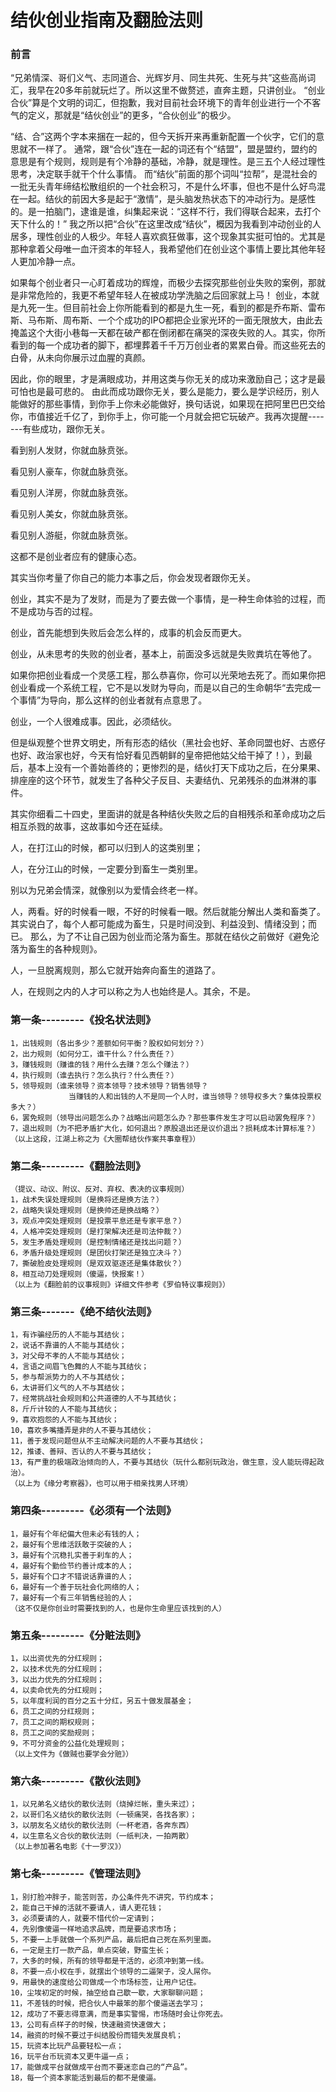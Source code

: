 结伙创业指南及翻脸法则
===

### 前言

“兄弟情深、哥们义气、志同道合、光辉岁月、同生共死、生死与共”这些高尚词汇，我早在20多年前就玩烂了。所以这里不做赘述，直奔主题，只讲创业。
“创业合伙”算是个文明的词汇，但抱歉，我对目前社会环境下的青年创业进行一个不客气的定义，那就是“结伙创业”的更多，“合伙创业”的极少。

“结、合”这两个字本来捆在一起的，但今天拆开来再重新配置一个伙字，它们的意思就不一样了。
通常，跟“合伙”连在一起的词还有个“结盟”，盟是盟约，盟约的意思是有个规则，规则是有个冷静的基础，冷静，就是理性。是三五个人经过理性思考，决定联手就干个什么事情。
而“结伙”前面的那个词叫“拉帮”，是混社会的一批无头青年缔结松散组织的一个社会积习，不是什么坏事，但也不是什么好鸟混在一起。结伙的前因大多是起于“激情”，是头脑发热状态下的冲动行为。是感性的。是一拍脑门，逮谁是谁，纠集起来说：“这样不行，我们得联合起来，去打个天下什么的！”
我之所以把“合伙”在这里改成“结伙”，概因为我看到冲动创业的人居多，理性创业的人极少。年轻人喜欢疯狂做事，这个现象其实挺可怕的。尤其是那种拿着父母唯一血汗资本的年轻人，我希望他们在创业这个事情上要比其他年轻人更加冷静一点。

如果每个创业者只一心盯着成功的辉煌，而极少去探究那些创业失败的案例，那就是非常危险的，我更不希望年轻人在被成功学洗脑之后回家就上马！
创业，本就是九死一生。但目前社会上你所能看到的都是九生一死，看到的都是乔布斯、雷布斯、马布斯、周布斯、一个个成功的IPO都把企业家光环的一面无限放大，由此去掩盖这个大街小巷每一天都在破产都在倒闭都在痛哭的深夜失败的人。其实，你所看到的每一个成功者的脚下，都埋葬着千千万万创业者的累累白骨。而这些死去的白骨，从未向你展示过血腥的真颜。

因此，你的眼里，才是满眼成功，并用这类与你无关的成功来激励自己；这才是最可怕也是最可悲的。
由此而成功跟你无关，要么是能力，要么是学识经历，别人能做好的那些事情，到你手上你未必能做好，换句话说，如果现在把阿里巴巴交给你，市值接近千亿了，到你手上，你可能一个月就会把它玩破产。我再次提醒-------有些成功，跟你无关。

看到别人发财，你就血脉贲张。

看见别人豪车，你就血脉贲张。

看见别人洋房，你就血脉贲张。

看见别人美女，你就血脉贲张。

看见别人游艇，你就血脉贲张。

这都不是创业者应有的健康心态。

其实当你考量了你自己的能力本事之后，你会发现者跟你无关。

创业，其实不是为了发财，而是为了要去做一个事情，是一种生命体验的过程，而不是成功与否的过程。

创业，首先能想到失败后会怎么样的，成事的机会反而更大。

创业，从未思考的失败的创业者，基本上，前面没多远就是失败粪坑在等他了。

如果你把创业看成一个灵感工程，那么恭喜你，你可以光荣地去死了。而如果你把创业看成一个系统工程，它不是以发财为导向，而是以自己的生命朝华“去完成一个事情”为导向，那么这样的创业者就有点意思了。

创业，一个人很难成事。因此，必须结伙。

但是纵观整个世界文明史，所有形态的结伙（黑社会也好、革命同盟也好、古惑仔也好、政治家也好，今天有恰好看见西朝鲜的皇帝把他姑父给干掉了！），到最后，基本上没有一个善始善终的；更惨烈的是，结伙打天下成功之后，在分果果、排座座的这个环节，就发生了各种父子反目、夫妻结仇、兄弟残杀的血淋淋的事件。

其实你细看二十四史，里面讲的就是各种结伙失败之后的自相残杀和革命成功之后相互杀戮的故事，这故事如今还在延续。

人，在打江山的时候，都可以归到人的这类别里；

人，在分江山的时候，一定要分到畜生一类别里。

别以为兄弟会情深，就像别以为爱情会终老一样。

人，两看。好的时候看一眼，不好的时候看一眼。然后就能分解出人类和畜类了。
其实说白了，每个人都可能成为畜生，只是时间没到、利益没到、情绪没到；而已。
那么，为了不让自己因为创业而沦落为畜生。那就在结伙之前做好《避免沦落为畜生的各种规则》。

人，一旦脱离规则，那么它就开始奔向畜生的道路了。

人，在规则之内的人才可以称之为人也始终是人。其余，不是。


### 第一条---------《投名状法则》

```
1，出钱规则（各出多少？差额如何平衡？股权如何划分？）
2，出力规则（如何分工，谁干什么？什么责任？）
3，赚钱规则（赚谁的钱？用什么去赚？怎么个赚法？）
4，执行规则（谁去执行？怎么执行？什么责任？）
5，领导规则（谁来领导？资本领导？技术领导？销售领导？
             当赚钱的人和出钱的人不是同一个人时，谁当领导？领导权多大？集体投票权多大？）
6，罢免规则（领导出问题怎么办？战略出问题怎么办？那些事件发生才可以启动罢免程序？）
7，退出规则（为不把矛盾扩大化，如何退出？原股退出还是议价退出？损耗成本计算标准？）
（以上这段，江湖上称之为《大圈帮结伙作案共事章程》）
```

### 第二条---------《翻脸法则》

```
（提议、动议、附议、反对、弃权、表决的议事规则）
1，战术失误处理规则（是换将还是换方法？）
2，战略失误处理规则（是换帅还是换战略？）
3，观点冲突处理规则（是投票平息还是专家平息？）
4，人格冲突处理规则（是打架解决还是司法仲裁？）
5，发生矛盾处理规则（是控制情绪还是找出问题？）
6，矛盾升级处理规则（是团伙打架还是独立决斗？）
7，撕破脸皮处理规则（是双双驱逐还是集体散伙？）
8，相互动刀处理规则（傻逼，快报案！）
（以上为《翻脸前的议事规则》详细文件参考《罗伯特议事规则》）
```

### 第三条-------《绝不结伙法则》

```
1，有诈骗经历的人不能与其结伙；
2，说话不靠谱的人不能与其结伙；
3，对父母不孝的人不能与其结伙；
4，言语之间眉飞色舞的人不能与其结伙；
5，参与帮派势力的人不与其结伙；
6，太讲哥们义气的人不与其结伙；
7，经常挑战社会规则和公共道德的人不与其结伙；
8，斤斤计较的人不能与其结伙；
9，喜欢抱怨的人不能与其结伙；
10，喜欢多嘴播弄是非的人不要与其结伙；
11，善于发现问题但从不主动解决问题的人不要与其结伙；
12，推诿、善辩、否认的人不要与其结伙；
13，有严重的极端政治倾向的人，不要与其结伙（玩什么都别玩政治，做生意，没人能玩得起政治）。
（以上为《缘分考察器》，也可以用于相亲找男人环境）
```

### 第四条---------《必须有一个法则》

```
1，最好有个年纪偏大但未必有钱的人；
2，最好有个思维活跃敢于突破的人；
3，最好有个沉稳扎实善于刹车的人；
4，最好有个勤俭节约善计成本的人；
5，最好有个口才不错说话靠谱的人；
6，最好有一个善于玩社会化网络的人；
7，最好有一个有三年销售经验的人；
（这不仅是你创业时需要找到的人，也是你生命里应该找到的人）
```

### 第五条---------《分赃法则》

```
1，以出资优先的分红规则；
2，以技术优先的分红规则；
3，以出力优先的分红规则；
4，以卖命优先的分红规则；
5，以年度利润的百分之五十分红，另五十做发展基金；
6，员工之间的分红规则；
7，员工之间的期权规则；
8，员工之间的奖励规则；
9，不可分资金的公益化处理规则；
（以上文件为《做贼也要学会分赃》）
```

### 第六条---------《散伙法则》

```
1，以兄弟名义结伙的散伙法则（烧掉烂帐，重头来过）；
2，以哥们名义结伙的散伙法则（一顿痛哭，各找各家）；
3，以朋友名义结伙的散伙法则（一杯老酒，各奔东西）
4，以生意名义合伙的散伙法则（一纸判决，一拍两散）
（以上参加著名电影《十一罗汉》）
```

### 第七条---------《管理法则》

```
1，别打脸冲胖子，能苦则苦，办公条件先不讲究，节约成本；
2，能自己干掉的活就不要请人，请人更花钱；
3，必须要请的人，就要不惜代价一定请到；
4，先别像傻逼一样地追求品牌，而是要追求市场；
5，不要一上手就做一个系列产品，最后把自己死在系列里面。
6，一定是主打一款产品，单点突破，野蛮生长；
7，大多的时候，所有的领导都是干活的，必须冲到第一线。
8，不要一点小权在手，就摆出个领导的二逼架子，没人屌你。
9，用最快的速度给公司做成一个市场标签，让用户记住。
10，尘埃初定的时候，抽空给自己歇一歇，大家聊聊问题；
11，不差钱的时候，把合伙人中最笨的那个傻逼送去学习；
12，成功了不要志得意满，而是事实警惕，市场随时会让你死去。
13，公司有点样子的时候，快速融资快速做大；
14，融资的时候不要过于纠结股份而错失发展良机；
15，玩资本比玩产品要轻松一点；
16，玩平台币玩资本又更牛逼一点；
17，能做成平台就做成平台而不要迷恋自己的“产品”。
18，每一个资本家能活到最后的都不是傻逼。
```
